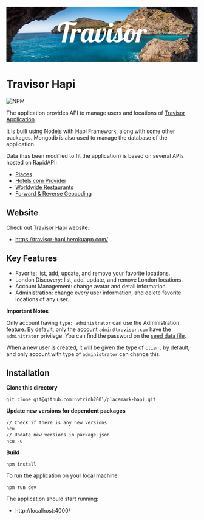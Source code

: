 ![Travisor](./public/images/Travisor.png)

# Travisor Hapi

![NPM](https://img.shields.io/npm/l/svelte?color=orange)

The application provides API to manage users and locations of [Travisor Application](https://travisor-svelte.vercel.app/).

It is built using Nodejs with Hapi Framework, along with some other packages. Mongodb is also used to manage the database of the application.

Data (has been modified to fit the application) is based on several APIs hosted on RapidAPI:

- [Places](https://rapidapi.com/opentripmap/api/places1/)
- [Hotels com Provider](https://rapidapi.com/tipsters/api/hotels-com-provider/)
- [Worldwide Restaurants](https://rapidapi.com/ptwebsolution/api/worldwide-restaurants/)
- [Forward & Reverse Geocoding](https://rapidapi.com/GeocodeSupport/api/forward-reverse-geocoding/)

## Website

Check out [Travisor Hapi](https://travisor-hapi.herokuapp.com/) website:

- https://travisor-hapi.herokuapp.com/

## Key Features

- Favorite: list, add, update, and remove your favorite locations.
- London Discovery: list, add, update, and remove London locations.
- Account Management: change avatar and detail information.
- Administration: change every user information, and delete favorite locations of any user.

**Important Notes**

Only account having `type: administrator` can use the Administration feature. By default, only the account `admin@travisor.com` have the `adminitrator` privilege. You can find the password on the [seed data file](./src/models/mongo/seed-data.js).

When a new user is created, it will be given the type of `client` by default, and only account with type of `administrator` can change this.

## Installation

**Clone this directory**

```
git clone git@github.com:nvtrinh2001/placemark-hapi.git
```

**Update new versions for dependent packages**

    // Check if there is any new versions
    ncu
    // Update new versions in package.json
    ncu -u

**Build**

```
npm install
```

To run the application on your local machine:

```
npm run dev
```

The application should start running:

- http://localhost:4000/
